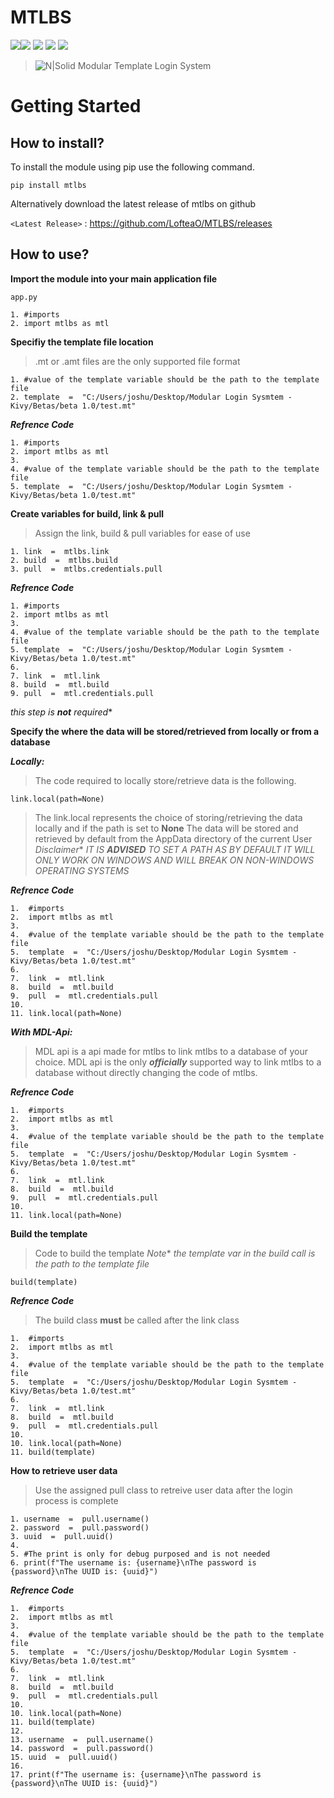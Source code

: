 ﻿# MTLBS
![](https://img.shields.io/github/stars/LofteaO/mtlbs)![](https://img.shields.io/github/forks/LofteaO/mtlbs) ![](https://img.shields.io/github/tag/LofteaO/mtlbs) ![](https://img.shields.io/github/release/LofteaO/mtlbs) ![](https://img.shields.io/github/issues/LofteaO/mtlbs) 

> ![N|Solid](https://i.ibb.co/sFdhN3f/Add-a-heading-1.png)
> Modular Template Login System

# Getting Started
## How to install?

To install the module using pip use the following command.

    pip install mtlbs

Alternatively download the latest release of mtlbs on github

`<Latest Release>` : https://github.com/LofteaO/MTLBS/releases

## How to use?

**Import the module into your main application file**

    app.py
    
    1. #imports
    2. import mtlbs as mtl

**Specifiy the template file location**

> .mt or .amt files are the only supported file format

    1. #value of the template variable should be the path to the template file
    2. template  =  "C:/Users/joshu/Desktop/Modular Login Sysmtem -Kivy/Betas/beta 1.0/test.mt"

***Refrence Code***

    1. #imports
    2. import mtlbs as mtl
    3.
    4. #value of the template variable should be the path to the template file
    5. template  =  "C:/Users/joshu/Desktop/Modular Login Sysmtem -Kivy/Betas/beta 1.0/test.mt"

**Create variables for build, link & pull**

> Assign the link, build & pull variables for ease of use

    1. link  =  mtlbs.link
    2. build  =  mtlbs.build
    3. pull  =  mtlbs.credentials.pull

***Refrence Code***

    1. #imports
    2. import mtlbs as mtl
    3. 
    4. #value of the template variable should be the path to the template file
    5. template  =  "C:/Users/joshu/Desktop/Modular Login Sysmtem -Kivy/Betas/beta 1.0/test.mt"
    6. 
    7. link  =  mtl.link
    8. build  =  mtl.build
    9. pull  =  mtl.credentials.pull
*this step is **not** required** 

**Specify the where the data will be stored/retrieved from locally or from a database**

***Locally:***

> The code required to locally store/retrieve data is the following.

    link.local(path=None)

> The link.local represents the choice of storing/retrieving the data locally and if the path is set to **None**
> The data will be stored and retrieved by default from the AppData directory of the current User
> *Disclaimer** *IT IS **ADVISED** TO SET A PATH AS BY DEFAULT IT WILL ONLY WORK ON WINDOWS AND WILL BREAK ON NON-WINDOWS OPERATING SYSTEMS*

***Refrence Code***

    1.  #imports
    2.  import mtlbs as mtl
    3. 
    4.  #value of the template variable should be the path to the template file
    5.  template  =  "C:/Users/joshu/Desktop/Modular Login Sysmtem -Kivy/Betas/beta 1.0/test.mt"
    6. 
    7.  link  =  mtl.link
    8.  build  =  mtl.build
    9.  pull  =  mtl.credentials.pull
    10.
    11. link.local(path=None)   

***With MDL-Api:***

> MDL api is a api made for mtlbs to link mtlbs to a database of your choice.
> MDL api is the only ***officially*** supported way to link mtlbs to a database without directly changing
> the code of mtlbs.

***Refrence Code***
    
    1.  #imports
    2.  import mtlbs as mtl
    3. 
    4.  #value of the template variable should be the path to the template file
    5.  template  =  "C:/Users/joshu/Desktop/Modular Login Sysmtem -Kivy/Betas/beta 1.0/test.mt"
    6. 
    7.  link  =  mtl.link
    8.  build  =  mtl.build
    9.  pull  =  mtl.credentials.pull 
    10. 
    11. link.local(path=None) 

**Build the template** 

> Code to build the template
> *Note** *the template var in the build call is the path to the template file*

    build(template)

***Refrence Code***

> The build class **must** be called after the link class

    1.  #imports
    2.  import mtlbs as mtl
    3. 
    4.  #value of the template variable should be the path to the template file
    5.  template  =  "C:/Users/joshu/Desktop/Modular Login Sysmtem -Kivy/Betas/beta 1.0/test.mt"
    6. 
    7.  link  =  mtl.link
    8.  build  =  mtl.build
    9.  pull  =  mtl.credentials.pull 
    10.
    10. link.local(path=None)
    11. build(template) 

**How to retrieve user data**

> Use the assigned pull class to retreive user data after the login process is complete

    1. username  =  pull.username()
    2. password  =  pull.password()
    3. uuid  =  pull.uuid()
    4.
	5. #The print is only for debug purposed and is not needed
    6. print(f"The username is: {username}\nThe password is {password}\nThe UUID is: {uuid}")

***Refrence Code***

    1.  #imports
    2.  import mtlbs as mtl
    3. 
    4.  #value of the template variable should be the path to the template file
    5.  template  =  "C:/Users/joshu/Desktop/Modular Login Sysmtem -Kivy/Betas/beta 1.0/test.mt"
    6. 
    7.  link  =  mtl.link
    8.  build  =  mtl.build
    9.  pull  =  mtl.credentials.pull 
    10.
    10. link.local(path=None)
    11. build(template) 
    12. 
    13. username  =  pull.username()
    14. password  =  pull.password()
    15. uuid  =  pull.uuid()
    16. 
    17. print(f"The username is: {username}\nThe password is {password}\nThe UUID is: {uuid}")

